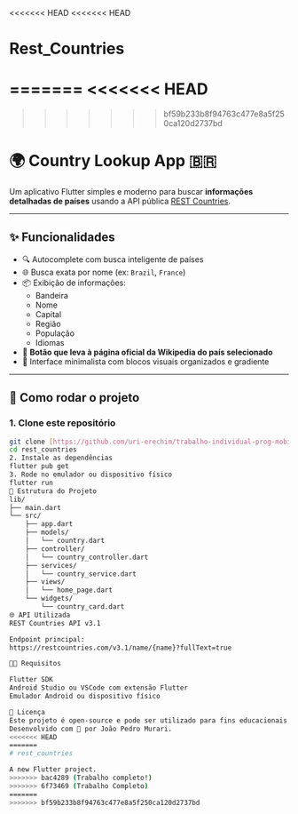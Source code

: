 <<<<<<< HEAD
<<<<<<< HEAD
# Rest_Countries
=======
<<<<<<< HEAD
=======
>>>>>>> bf59b233b8f94763c477e8a5f250ca120d2737bd
# 🌍 Country Lookup App 🇧🇷

Um aplicativo Flutter simples e moderno para buscar **informações detalhadas de países** usando a API pública [REST Countries](https://restcountries.com/).

---

## ✨ Funcionalidades

- 🔍 Autocomplete com busca inteligente de países
- 🌐 Busca exata por nome (ex: `Brazil`, `France`)
- 📦 Exibição de informações:
  - Bandeira
  - Nome
  - Capital
  - Região
  - População
  - Idiomas
- 🧭 **Botão que leva à página oficial da Wikipedia do país selecionado**
- 💎 Interface minimalista com blocos visuais organizados e gradiente

---

## 🚀 Como rodar o projeto

### 1. Clone este repositório

```bash
git clone [https://github.com/uri-erechim/trabalho-individual-prog-mobile-JoaoM-URI.git]
cd rest_countries
2. Instale as dependências
flutter pub get
3. Rode no emulador ou dispositivo físico
flutter run
🧱 Estrutura do Projeto
lib/
├── main.dart
└── src/
    ├── app.dart
    ├── models/
    │   └── country.dart
    ├── controller/
    │   └── country_controller.dart
    ├── services/
    │   └── country_service.dart
    ├── views/
    │   └── home_page.dart
    └── widgets/
        └── country_card.dart
🌐 API Utilizada
REST Countries API v3.1

Endpoint principal:
https://restcountries.com/v3.1/name/{name}?fullText=true

🧑‍💻 Requisitos

Flutter SDK
Android Studio ou VSCode com extensão Flutter
Emulador Android ou dispositivo físico

📄 Licença
Este projeto é open-source e pode ser utilizado para fins educacionais e pessoais.
Desenvolvido com 💙 por João Pedro Murari.
<<<<<<< HEAD
=======
# rest_countries

A new Flutter project.
>>>>>>> bac4289 (Trabalho completo!)
>>>>>>> 6f73469 (Trabalho Completo)
=======
>>>>>>> bf59b233b8f94763c477e8a5f250ca120d2737bd
